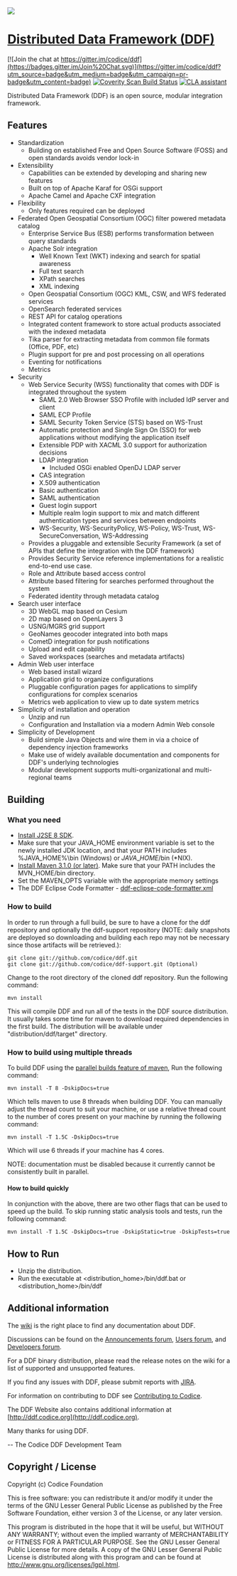 <!--
/*
 * Copyright (c) Codice Foundation
 *
 * This is free software: you can redistribute it and/or modify it under the terms of the GNU Lesser General Public License as published by the Free Software Foundation, either
 * version 3 of the License, or any later version. 
 *
 * This program is distributed in the hope that it will be useful, but WITHOUT ANY WARRANTY; without even the implied warranty of MERCHANTABILITY or FITNESS FOR A PARTICULAR PURPOSE.
 * See the GNU Lesser General Public License for more details. A copy of the GNU Lesser General Public License is distributed along with this program and can be found at
 * <http://www.gnu.org/licenses/lgpl.html>.
 */
-->

<img src="https://tools.codice.org/wiki/download/attachments/1179800/ddf.jpg"/>

# [Distributed Data Framework \(DDF\)](http://ddf.codice.org/)
[![Join the chat at https://gitter.im/codice/ddf](https://badges.gitter.im/Join%20Chat.svg)](https://gitter.im/codice/ddf?utm_source=badge&utm_medium=badge&utm_campaign=pr-badge&utm_content=badge)
[![Coverity Scan Build Status](https://scan.coverity.com/projects/3703/badge.svg)](https://scan.coverity.com/projects/3703)
[![CLA assistant](https://cla-assistant.io/readme/badge/codice/ddf)](https://cla-assistant.io/codice/ddf)



Distributed Data Framework (DDF) is an open source, modular integration framework. 

## Features
 * Standardization
    - Building on established Free and Open Source Software (FOSS) and open standards avoids vendor lock-in
 * Extensibility
    - Capabilities can be extended by developing and sharing new features
    - Built on top of Apache Karaf for OSGi support
    - Apache Camel and Apache CXF integration
 * Flexibility
    - Only features required can be deployed
 * Federated Open Geospatial Consortium (OGC) filter powered metadata catalog
     - Enterprise Service Bus (ESB) performs transformation between query standards
     - Apache Solr integration
        - Well Known Text (WKT) indexing and search for spatial awareness
        - Full text search
        - XPath searches
        - XML indexing
     - Open Geospatial Consortium (OGC) KML, CSW, and WFS federated services
     - OpenSearch federated services
     - REST API for catalog operations
     - Integrated content framework to store actual products associated with the indexed metadata
     - Tika parser for extracting metadata from common file formats (Office, PDF, etc)
     - Plugin support for pre and post processing on all operations
     - Eventing for notifications
     - Metrics
 * Security
     - Web Service Security (WSS) functionality that comes with DDF is integrated throughout the system
         - SAML 2.0 Web Browser SSO Profile with included IdP server and client
         - SAML ECP Profile
         - SAML Security Token Service (STS) based on WS-Trust
         - Automatic protection and Single Sign On (SSO) for web applications without modifying the application itself
         - Extensible PDP with XACML 3.0 support for authorization decisions
         - LDAP integration
             - Included OSGi enabled OpenDJ LDAP server
         - CAS integration
         - X.509 authentication
         - Basic authentication
         - SAML authentication
         - Guest login support
         - Multiple realm login support to mix and match different authentication types and services between endpoints
         - WS-Security, WS-SecurityPolicy, WS-Policy, WS-Trust, WS-SecureConversation, WS-Addressing
     - Provides a pluggable and extensible Security Framework (a set of APIs that define the integration with the DDF framework)
     - Provides Security Service reference implementations for a realistic end-to-end use case.
     - Role and Attribute based access control
     - Attribute based filtering for searches performed throughout the system
     - Federated identity through metadata catalog
 * Search user interface
    - 3D WebGL map based on Cesium
    - 2D map based on OpenLayers 3
    - USNG/MGRS grid support
    - GeoNames geocoder integrated into both maps
    - CometD integration for push notifications
    - Upload and edit capability
    - Saved workspaces (searches and metadata artifacts)
 * Admin Web user interface
    - Web based install wizard
    - Application grid to organize configurations
    - Pluggable configuration pages for applications to simplify configurations for complex scenarios
    - Metrics web application to view up to date system metrics
 * Simplicity of installation and operation
    - Unzip and run
    - Configuration and Installation via a modern Admin Web console
 * Simplicity of Development
    - Build simple Java Objects and wire them in via a choice of dependency injection frameworks
    - Make use of widely available documentation and components for DDF's underlying technologies
    - Modular development supports multi-organizational and multi-regional teams
 
## Building
### What you need ###
* [Install J2SE 8 SDK](http://www.oracle.com/technetwork/java/javase/downloads/index.html).
* Make sure that your JAVA\_HOME environment variable is set to the newly installed JDK location, and that your PATH includes %JAVA\_HOME%\bin (Windows) or $JAVA\_HOME$/bin (\*NIX).
* [Install Maven 3.1.0 \(or later\)](http://maven.apache.org/download.html). Make sure that your PATH includes the MVN\_HOME/bin directory.
* Set the MAVEN_OPTS variable with the appropriate memory settings
* The DDF Eclipse Code Formatter - [ddf-eclipse-code-formatter.xml](https://github.com/codice/ddf-support/blob/master/support-checkstyle/src/main/resources/ddf-eclipse-code-formatter.xml)


### How to build ###
In order to run through a full build, be sure to have a clone for the ddf repository and optionally the ddf-support repository (NOTE: daily snapshots are deployed so downloading and building each repo may not be necessary since those artifacts will be retrieved.):

```
git clone git://github.com/codice/ddf.git
git clone git://github.com/codice/ddf-support.git (Optional)
```
Change to the root directory of the cloned ddf repository. Run the following command:

```
mvn install
```

This will compile DDF and run all of the tests in the DDF source distribution. It usually takes some time for maven to download required dependencies in the first build.
The distribution will be available under "distribution/ddf/target" directory.

### How to build using multiple threads ###

To build DDF using the [parallel builds feature of maven](https://cwiki.apache.org/confluence/display/MAVEN/Parallel+builds+in+Maven+3), Run the following command:

```
mvn install -T 8 -DskipDocs=true
```

Which tells maven to use 8 threads when building DDF. You can manually adjust the thread count to suit your machine, or use a relative thread count to the number of cores present on your machine by running the following command:

```
mvn install -T 1.5C -DskipDocs=true
```

Which will use 6 threads if your machine has 4 cores.

NOTE: documentation must be disabled because it currently cannot be consistently built in parallel.

#### How to build quickly ####

In conjunction with the above, there are two other flags that can be used to speed up the build. To skip running static analysis tools and tests, run the following command:

```
mvn install -T 1.5C -DskipDocs=true -DskipStatic=true -DskipTests=true
```

## How to Run
* Unzip the distribution. 
* Run the executable at <distribution_home>/bin/ddf.bat or <distribution_home>/bin/ddf

## Additional information
The [wiki](https://tools.codice.org/wiki/display/DDF) is the right place to find any documentation about DDF.

Discussions can be found on the [Announcements forum](http://groups.google.com/group/ddf-announcements),  [Users forum](http://groups.google.com/group/ddf-users), and  [Developers forum](http://groups.google.com/group/ddf-developers).

For a DDF binary distribution, please read  the release notes on the wiki for a list of supported and unsupported features.

If you find any issues with DDF, please submit reports with [JIRA](https://tools.codice.org/jira/browse/DDF).

For information on contributing to DDF see [Contributing to Codice](http://www.codice.org/contributing).

The DDF Website also contains additional information at [http://ddf.codice.org](http://ddf.codice.org).

Many thanks for using DDF.

-- The Codice DDF Development Team

## Copyright / License
Copyright (c) Codice Foundation
 
This is free software: you can redistribute it and/or modify it under the terms of the GNU Lesser General Public License 
as published by the Free Software Foundation, either version 3 of the License, or any later version. 
 
This program is distributed in the hope that it will be useful, but WITHOUT ANY WARRANTY; without even the implied warranty of MERCHANTABILITY or FITNESS FOR A PARTICULAR PURPOSE.
See the GNU Lesser General Public License for more details. A copy of the GNU Lesser General Public License is distributed along with this program and can be found at
<http://www.gnu.org/licenses/lgpl.html>.
 

